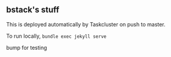 bstack's stuff
--------------
This is deployed automatically by Taskcluster on push to master.

To run locally, `bundle exec jekyll serve`

bump for testing

